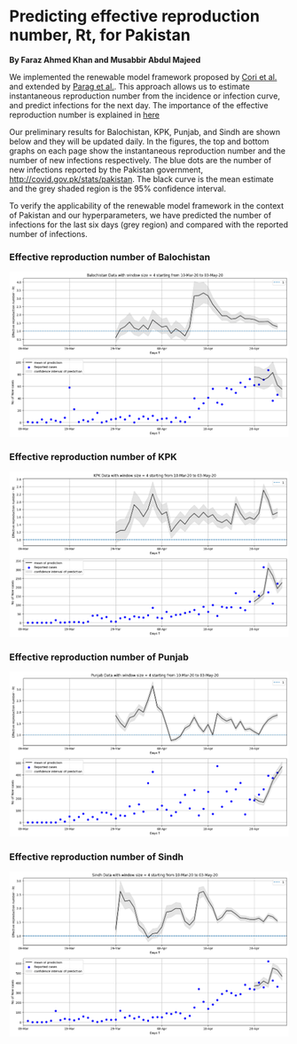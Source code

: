 # Predicting effective reproduction number, Rt, for Pakistan
**By Faraz Ahmed Khan and Musabbir Abdul Majeed**

We implemented the renewable model framework proposed by [Cori et al.](https://academic.oup.com/aje/article/178/9/1505/89262) and extended by [Parag et al.](https://www.biorxiv.org/content/10.1101/835181v1.abstract). This approach allows us to estimate instantaneous reproduction number from the incidence or infection curve, and predict infections for the next day. The importance of the effective reproduction number is explained in [here](https://www.bbc.com/news/amp/health-52473523)

Our preliminary results for Balochistan, KPK, Punjab, and Sindh are shown below and they will be updated daily. In the figures, the top and bottom graphs on each page show the instantaneous reproduction number and the number of new infections respectively. The blue dots are the number of new infections reported by the Pakistan government, http://covid.gov.pk/stats/pakistan. The black curve is the mean estimate and the grey shaded region is the 95% confidence interval.

To verify the applicability of the renewable model framework in the context of Pakistan and our hyperparameters, we have predicted the number of infections for the last six days (grey region) and compared with the reported number of infections.


### Effective reproduction number of Balochistan

![Effective reproduction number of Balochistan](/pakistan_data/Predictions/Balochistan.png)

### Effective reproduction number of KPK

![Effective reproduction number of KPK](/pakistan_data/Predictions/KPK.png)

### Effective reproduction number of Punjab

![Effective reproduction number of Punjab](/pakistan_data/Predictions/Punjab.png)

### Effective reproduction number of Sindh

![Effective reproduction number of Sindh](/pakistan_data/Predictions/Sindh.png)